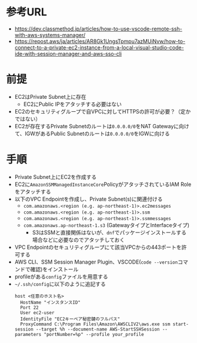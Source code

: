 # 参考URL
- https://dev.classmethod.jp/articles/how-to-use-vscode-remote-ssh-with-aws-systems-manager/
- https://repost.aws/ja/articles/AR8Gk1UngsTpmpu7azMUiNvw/how-to-connect-to-a-private-ec2-instance-from-a-local-visual-studio-code-ide-with-session-manager-and-aws-sso-cli

# 前提
- EC2はPrivate Subnet上に存在
  - EC2にPublic IPをアタッチする必要はない
- EC2のセキュリティグループで自VPCに対してHTTPSの許可が必要？（定かではない）
- EC2が存在するPrivate Subnetのルートは`0.0.0.0/0`をNAT Gatewayに向けて、IGWがあるPublic Subnetのルートは`0.0.0.0/0`をIGWに向ける

# 手順
- Private Subnet上にEC2を作成する
- EC2に`AmazonSSMManagedInstanceCore`PolicyがアタッチされているIAM Roleをアタッチする
- 以下のVPC Endpointを作成し、Private Subnet(s)に関連付ける
  - `com.amazonaws.<region (e.g. ap-northeast-1)>.ec2messages`
  - `com.amazonaws.<region (e.g. ap-northeast-1)>.ssm`
  - `com.amazonaws.<region (e.g. ap-northeast-1)>.ssmmessages`
  - `com.amazonaws.ap-northeast-1.s3` (GatewayタイプとInterfaceタイプ)
    - S3はSSMと直接関係はないが、`dnf`でパッケージインストールする場合などに必要なのでアタッチしておく
- VPC Endpointのセキュリティグループにて該当VPCからの443ポートを許可する
- AWS CLI、SSM Session Manager Plugin、VSCODE(`code --version`コマンドで確認)をインストール
- profileがある`config`ファイルを用意する
- `~/.ssh/config`に以下のように追記する  
  ```
  host <任意のホスト名>
    HostName "インスタンスID"
    Port 22
    User ec2-user
    IdentityFile "EC2キーペア秘密鍵のフルパス" 
    ProxyCommand C:\Program Files\Amazon\AWSCLIV2\aws.exe ssm start-session --target %h --document-name AWS-StartSSHSession --parameters "portNumber=%p" --profile your_profile
  ```